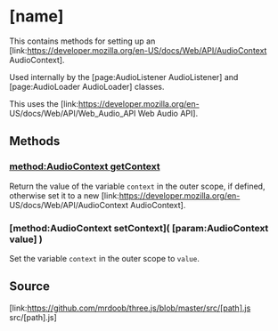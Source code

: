 # [name]

This contains methods for setting up an
[link:https://developer.mozilla.org/en-US/docs/Web/API/AudioContext
AudioContext].  
  
Used internally by the [page:AudioListener AudioListener] and
[page:AudioLoader AudioLoader] classes.  
  
This uses the [link:https://developer.mozilla.org/en-
US/docs/Web/API/Web_Audio_API Web Audio API].

## Methods

### [method:AudioContext getContext]()

Return the value of the variable `context` in the outer scope, if defined,
otherwise set it to a new [link:https://developer.mozilla.org/en-
US/docs/Web/API/AudioContext AudioContext].

### [method:AudioContext setContext]( [param:AudioContext value] )

Set the variable `context` in the outer scope to `value`.

## Source

[link:https://github.com/mrdoob/three.js/blob/master/src/[path].js
src/[path].js]

